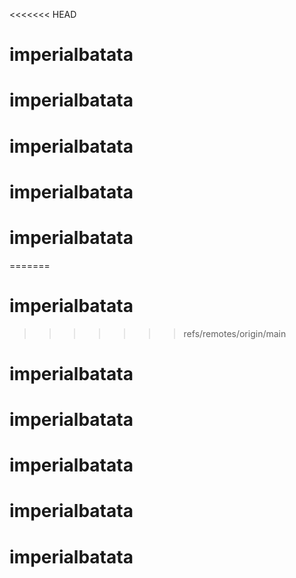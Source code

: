 <<<<<<< HEAD
# imperialbatata
# imperialbatata
# imperialbatata
# imperialbatata
# imperialbatata
=======
# imperialbatata
>>>>>>> refs/remotes/origin/main
# imperialbatata
# imperialbatata
# imperialbatata
# imperialbatata
# imperialbatata
